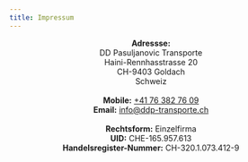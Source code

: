 ```yaml
---
title: Impressum
---
```

<center>
<b>Adressse:</b></br>
DD Pasuljanovic Transporte</br>
Haini-Rennhasstrasse 20</br>
CH-9403 Goldach</br>
Schweiz</br>
</br>
<b>Mobile:</b> <a href="tel:0041763827609">+41 76 382 76 09</a></br>
<b>Email:</b> <a href="mailto:info@ddp-transporte.ch">info@ddp-transporte.ch</a></br>
</br>
<b>Rechtsform:</b> Einzelfirma</br>
<b>UID:</b> CHE-165.957.613</br>
<b>Handelsregister-Nummer:</b> CH-320.1.073.412-9</br>
</center>



